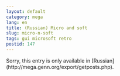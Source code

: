 ```yaml
---
layout: default
category: mega
lang: en
title: (Russian) Micro and soft 
slug: micro-n-soft
tags: gui microsoft retro 
postid: 147
---
```

<p>Sorry, this entry is only available in [Russian](http://mega.genn.org/export/getposts.php).</p>